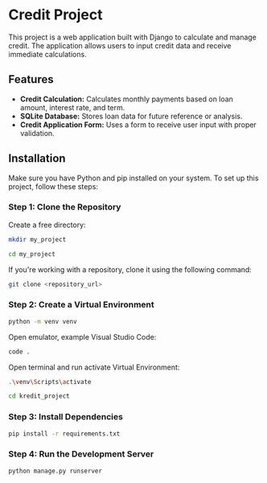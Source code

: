 # Credit Project

This project is a web application built with Django to calculate and manage credit. The application allows users to input credit data and receive immediate calculations.

## Features

- **Credit Calculation:** Calculates monthly payments based on loan amount, interest rate, and term.
- **SQLite Database:** Stores loan data for future reference or analysis.
- **Credit Application Form:** Uses a form to receive user input with proper validation.

## Installation

Make sure you have Python and pip installed on your system. To set up this project, follow these steps:

### Step 1: Clone the Repository

Create a free directory:
```bash
mkdir my_project
```

```bash
cd my_project
```

If you're working with a repository, clone it using the following command:

```bash
git clone <repository_url>
```

### Step 2: Create a Virtual Environment

```bash
python -m venv venv
```

Open emulator, example Visual Studio Code:

```bash
code .
```

Open terminal and run activate Virtual Environment:

```bash
.\venv\Scripts\activate
```

```bash
cd kredit_project
```

### Step 3: Install Dependencies

```bash
pip install -r requirements.txt
```

### Step 4: Run the Development Server

```bash
python manage.py runserver
```
